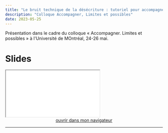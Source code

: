 ```yaml
---
title: "Le bruit technique de la désécriture : tutoriel pour accompagner le bug"
description: "Colloque Accompagner, Limites et possibles"
date: 2023-05-25
---
```


Présentation dans le cadre du colloque « Accompagner. Limites et possibles » à l'Université de MOntréal, 24-26 mai. 

# Slides 

<iframe src="/html/Conf/Accompagnement.html" title="description" allowfullscreen="allowfullscreen"></iframe>

<div style="text-align:center">
<a href="/html/Conf/Accompagnement.html" target="_blank">ouvrir dans mon navigateur</a>
</div>

----
